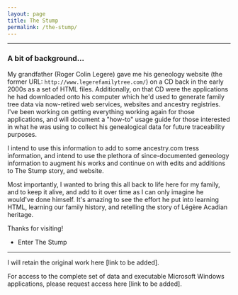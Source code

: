 ```yaml
---
layout: page
title: The Stump
permalink: /the-stump/
---
```


<hr>
<p>
<h3>A bit of background...</h3>  
  
  My grandfather (Roger Colin Legere) gave me his geneology website (the former URL: `http://www.legerefamilytree.com/`) on a CD back in the early 2000s as a set of HTML files. Additionally, on that CD were the applications he had downloaded onto his computer which he'd used to generate family tree data via now-retired web services, websites and ancestry registries. I've been working on getting everything working again for those applications, and will document a "how-to" usage guide for those interested in what he was using to collect his genealogical data for future traceability purposes. 
  
  I intend to use this information to add to some ancestry.com tress information, and intend to use the plethora of since-documented geneology information to augment his works and continue on with edits and additions to The Stump story, and website.
  
  Most importantly, I wanted to bring this all back to life here for my family, and to keep it alive, and add to it over time as I can only imagine he would've done himself. It's amazing to see the effort he put into learning HTML, learning our family history, and retelling the story of Légère Acadian heritage.

  Thanks for visiting!
  
  * Enter The Stump
<hr>

I will retain the original work here [link to be added]. 

For access to the complete set of data and executable Microsoft Windows applications, please request access here [link to be added].
</p>
